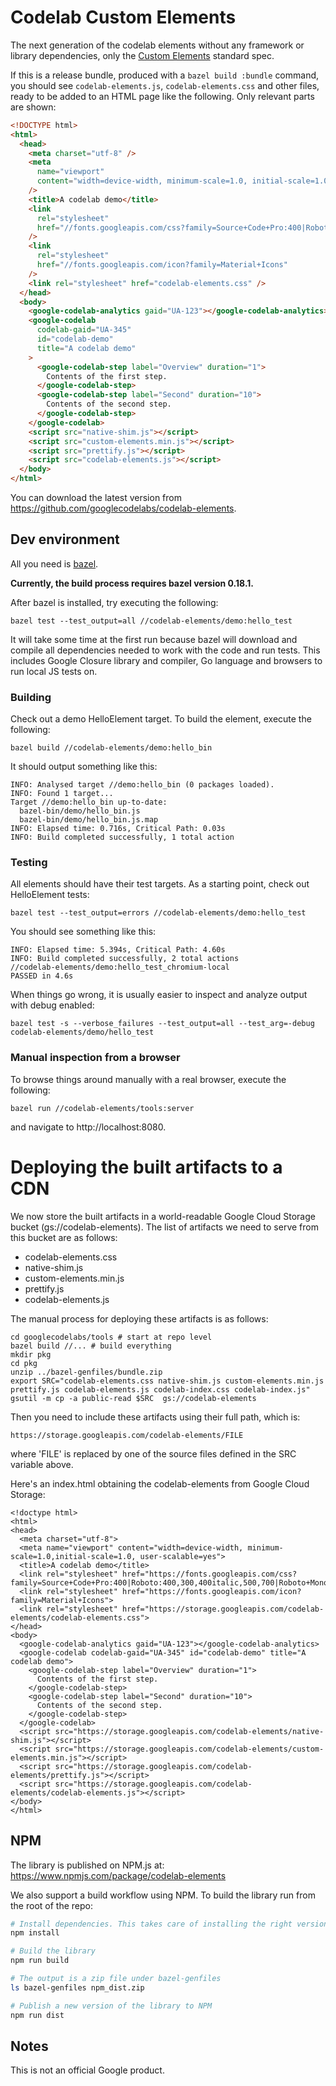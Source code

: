 # Codelab Custom Elements

The next generation of the codelab elements without any framework or library dependencies, only the [Custom Elements](https://html.spec.whatwg.org/multipage/custom-elements.html) standard spec.

If this is a release bundle, produced with a `bazel build :bundle` command, you should see `codelab-elements.js`, `codelab-elements.css` and other files, ready to be added to an HTML page like the following. Only relevant parts are shown:

```html
<!DOCTYPE html>
<html>
  <head>
    <meta charset="utf-8" />
    <meta
      name="viewport"
      content="width=device-width, minimum-scale=1.0, initial-scale=1.0, user-scalable=yes"
    />
    <title>A codelab demo</title>
    <link
      rel="stylesheet"
      href="//fonts.googleapis.com/css?family=Source+Code+Pro:400|Roboto:400,300,400italic,500,700|Roboto+Mono"
    />
    <link
      rel="stylesheet"
      href="//fonts.googleapis.com/icon?family=Material+Icons"
    />
    <link rel="stylesheet" href="codelab-elements.css" />
  </head>
  <body>
    <google-codelab-analytics gaid="UA-123"></google-codelab-analytics>
    <google-codelab
      codelab-gaid="UA-345"
      id="codelab-demo"
      title="A codelab demo"
    >
      <google-codelab-step label="Overview" duration="1">
        Contents of the first step.
      </google-codelab-step>
      <google-codelab-step label="Second" duration="10">
        Contents of the second step.
      </google-codelab-step>
    </google-codelab>
    <script src="native-shim.js"></script>
    <script src="custom-elements.min.js"></script>
    <script src="prettify.js"></script>
    <script src="codelab-elements.js"></script>
  </body>
</html>
```

You can download the latest version from https://github.com/googlecodelabs/codelab-elements.

## Dev environment

All you need is [bazel](https://docs.bazel.build/versions/master/install.html).

**Currently, the build process requires bazel version 0.18.1.**

After bazel is installed, try executing the following:

    bazel test --test_output=all //codelab-elements/demo:hello_test

It will take some time at the first run because bazel will download and compile all dependencies needed to work with the code and run tests. This includes Google Closure library and compiler, Go language and browsers to run local JS tests on.

### Building

Check out a demo HelloElement target. To build the element, execute the following:

    bazel build //codelab-elements/demo:hello_bin

It should output something like this:

    INFO: Analysed target //demo:hello_bin (0 packages loaded).
    INFO: Found 1 target...
    Target //demo:hello_bin up-to-date:
      bazel-bin/demo/hello_bin.js
      bazel-bin/demo/hello_bin.js.map
    INFO: Elapsed time: 0.716s, Critical Path: 0.03s
    INFO: Build completed successfully, 1 total action

### Testing

All elements should have their test targets. As a starting point, check out HelloElement tests:

    bazel test --test_output=errors //codelab-elements/demo:hello_test

You should see something like this:

    INFO: Elapsed time: 5.394s, Critical Path: 4.60s
    INFO: Build completed successfully, 2 total actions
    //codelab-elements/demo:hello_test_chromium-local                      PASSED in 4.6s

When things go wrong, it is usually easier to inspect and analyze output with debug enabled:

    bazel test -s --verbose_failures --test_output=all --test_arg=-debug codelab-elements/demo/hello_test

### Manual inspection from a browser

To browse things around manually with a real browser, execute the following:

    bazel run //codelab-elements/tools:server

and navigate to http://localhost:8080.

# Deploying the built artifacts to a CDN

We now store the built artifacts in a world-readable Google Cloud Storage bucket (gs://codelab-elements). The list of artifacts we need to serve from this bucket are as follows:

- codelab-elements.css
- native-shim.js
- custom-elements.min.js
- prettify.js
- codelab-elements.js

The manual process for deploying these artifacts is as follows:

```
cd googlecodelabs/tools # start at repo level
bazel build //... # build everything
mkdir pkg
cd pkg
unzip ../bazel-genfiles/bundle.zip
export SRC="codelab-elements.css native-shim.js custom-elements.min.js prettify.js codelab-elements.js codelab-index.css codelab-index.js"
gsutil -m cp -a public-read $SRC  gs://codelab-elements
```

Then you need to include these artifacts using their full path, which is:

`https://storage.googleapis.com/codelab-elements/FILE`

where 'FILE' is replaced by one of the source files defined in the SRC variable above.

Here's an index.html obtaining the codelab-elements from Google Cloud Storage:

```
<!doctype html>
<html>
<head>
  <meta charset="utf-8">
  <meta name="viewport" content="width=device-width, minimum-scale=1.0,initial-scale=1.0, user-scalable=yes">
  <title>A codelab demo</title>
  <link rel="stylesheet" href="https://fonts.googleapis.com/css?family=Source+Code+Pro:400|Roboto:400,300,400italic,500,700|Roboto+Mono">
  <link rel="stylesheet" href="https://fonts.googleapis.com/icon?family=Material+Icons">
  <link rel="stylesheet" href="https://storage.googleapis.com/codelab-elements/codelab-elements.css">
</head>
<body>
  <google-codelab-analytics gaid="UA-123"></google-codelab-analytics>
  <google-codelab codelab-gaid="UA-345" id="codelab-demo" title="A codelab demo">
    <google-codelab-step label="Overview" duration="1">
      Contents of the first step.
    </google-codelab-step>
    <google-codelab-step label="Second" duration="10">
      Contents of the second step.
    </google-codelab-step>
  </google-codelab>
  <script src="https://storage.googleapis.com/codelab-elements/native-shim.js"></script>
  <script src="https://storage.googleapis.com/codelab-elements/custom-elements.min.js"></script>
  <script src="https://storage.googleapis.com/codelab-elements/prettify.js"></script>
  <script src="https://storage.googleapis.com/codelab-elements/codelab-elements.js"></script>
</body>
</html>
```

## NPM

The library is published on NPM.js at: https://www.npmjs.com/package/codelab-elements

We also support a build workflow using NPM. To build the library run from the root of the repo:

```bash
# Install dependencies. This takes care of installing the right version of Bazel.
npm install

# Build the library
npm run build

# The output is a zip file under bazel-genfiles
ls bazel-genfiles npm_dist.zip

# Publish a new version of the library to NPM
npm run dist
```

## Notes

This is not an official Google product.
